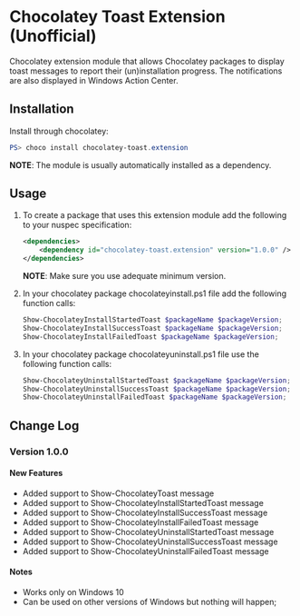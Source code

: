 # Chocolatey Toast Extension (Unofficial)

Chocolatey extension module that allows Chocolatey packages to display toast messages to report their (un)installation progress. The notifications are also displayed in Windows Action Center.

## Installation

Install through chocolatey:

```PowerShell
PS> choco install chocolatey-toast.extension
```

**NOTE**: The module is usually automatically installed as a dependency.

## Usage

1. To create a package that uses this extension module add the following to your nuspec specification:

	```XML
	<dependencies>
	    <dependency id="chocolatey-toast.extension" version="1.0.0" />
	</dependencies>
	```

	**NOTE**: Make sure you use adequate minimum version.

2. In your chocolatey package chocolateyinstall.ps1 file add the following function calls:

	```PowerShell
	Show-ChocolateyInstallStartedToast $packageName $packageVersion;
	Show-ChocolateyInstallSuccessToast $packageName $packageVersion;
	Show-ChocolateyInstallFailedToast $packageName $packageVersion;
	```

3. In your chocolatey package chocolateyuninstall.ps1 file use the following function calls:

	```PowerShell
	Show-ChocolateyUninstallStartedToast $packageName $packageVersion;
	Show-ChocolateyUninstallSuccessToast $packageName $packageVersion;
	Show-ChocolateyUninstallFailedToast $packageName $packageVersion;
	```

## Change Log

### Version 1.0.0

#### New Features

* Added support to Show-ChocolateyToast message
* Added support to Show-ChocolateyInstallStartedToast message
* Added support to Show-ChocolateyInstallSuccessToast message
* Added support to Show-ChocolateyInstallFailedToast message
* Added support to Show-ChocolateyUninstallStartedToast message
* Added support to Show-ChocolateyUninstallSuccessToast message
* Added support to Show-ChocolateyUninstallFailedToast message

#### Notes

* Works only on Windows 10
* Can be used on other versions of Windows but nothing will happen;